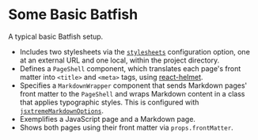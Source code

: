 # Some Basic Batfish

A typical basic Batfish setup.

-   Includes two stylesheets via the [`stylesheets`] configuration option, one at an external URL and one local, within the project directory.
-   Defines a `PageShell` component, which translates each page's front matter into `<title>` and `<meta>` tags, using [react-helmet].
-   Specifies a `MarkdownWrapper` component that sends Markdown pages' front matter to the `PageShell` and wraps Markdown content in a class that applies typographic styles. This is configured with [`jsxtremeMarkdownOptions`].
-   Exemplifies a JavaScript page and a Markdown page.
-   Shows both pages using their front matter via `props.frontMatter`.

[`sitebasepath`]: ../../docs/configuration.md#sitebasepath

[`stylesheets`]: ../../docs/configuration.md#stylesheets

[`applicationwrapperpath`]: ../../docs/configuration.md#applicationwrapperpath

[`jsxtrememarkdownoptions`]: ../../docs/configuration.md#jsxtrememarkdownoptions

[react-helmet]: https://github.com/nfl/react-helmet

[`prefixurl`]: ../../README.md#prefixing-urls
